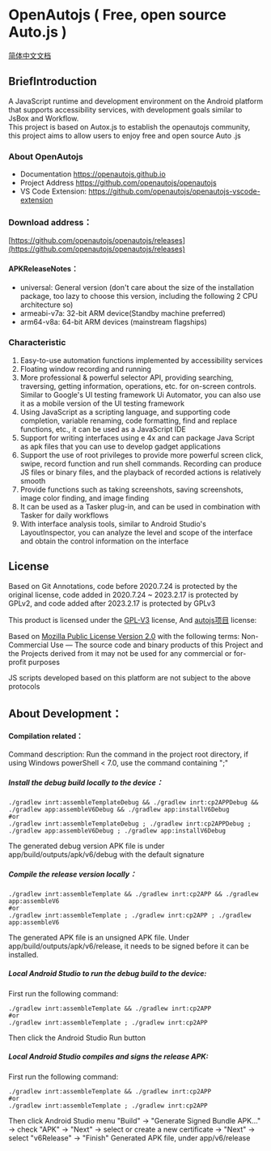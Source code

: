 # OpenAutojs ( Free, open source Auto.js )

[简体中文文档](README_zh-CN.md)

## BriefIntroduction

A JavaScript runtime and development environment on the Android platform that supports accessibility services, with development goals similar to JsBox and Workflow.  
This project is based on Autox.js to establish the openautojs community, this project aims to allow users to enjoy free and open source Auto .js  

### About OpenAutojs

* Documentation https://openautojs.github.io
* Project Address https://github.com/openautojs/openautojs
* VS Code Extension: https://github.com/openautojs/openautojs-vscode-extension

### Download address：
[https://github.com/openautojs/openautojs/releases](https://github.com/openautojs/openautojs/releases)  

#### APKReleaseNotes：
- universal: General version (don't care about the size of the installation package, too lazy to choose this version, including the following 2 CPU architecture so)
- armeabi-v7a: 32-bit ARM device(Standby machine preferred)
- arm64-v8a: 64-bit ARM devices (mainstream flagships)

### Characteristic

1. Easy-to-use automation functions implemented by accessibility services
2. Floating window recording and running
3. More professional & powerful selector API, providing searching, traversing, getting information, operations, etc. for on-screen controls. Similar to Google's UI testing framework Ui Automator, you can also use it as a mobile version of the UI testing framework
4. Using JavaScript as a scripting language, and supporting code completion, variable renaming, code formatting, find and replace functions, etc., it can be used as a JavaScript IDE
5. Support for writing interfaces using e 4x and can package Java Script as apk files that you can use to develop gadget applications
6. Support the use of root privileges to provide more powerful screen click, swipe, record function and run shell commands. Recording can produce JS files or binary files, and the playback of recorded actions is relatively smooth
7. Provide functions such as taking screenshots, saving screenshots, image color finding, and image finding
8. It can be used as a Tasker plug-in, and can be used in combination with Tasker for daily workflows
9. With interface analysis tools, similar to Android Studio's LayoutInspector, you can analyze the level and scope of the interface and obtain the control information on the interface

## License

Based on Git Annotations, code before 2020.7.24 is protected by the original license, code added in 2020.7.24 ~ 2023.2.17 is protected by GPLv2, and code added after 2023.2.17 is protected by GPLv3

This product is licensed under the [GPL-V3](https://opensource.org/license/gpl-3-0/) license,
And [autojs项目](https://github.com/hyb1996/Auto.js) license:

Based on [Mozilla Public License Version 2.0](https://github.com/hyb1996/NoRootScriptDroid/blob/master/LICENSE.md) with the following terms:
Non-Commercial Use — The source code and binary products of this Project and the Projects derived from it may not be used for any commercial or for-profit purposes

JS scripts developed based on this platform are not subject to the above protocols

## About Development：

#### Compilation related：
Command description: Run the command in the project root directory, if using Windows powerShell < 7.0, use the command containing ";"

##### Install the debug build locally to the device：
```shell
./gradlew inrt:assembleTemplateDebug && ./gradlew inrt:cp2APPDebug && ./gradlew app:assembleV6Debug && ./gradlew app:installV6Debug
#or
./gradlew inrt:assembleTemplateDebug ; ./gradlew inrt:cp2APPDebug ; ./gradlew app:assembleV6Debug ; ./gradlew app:installV6Debug
```
The generated debug version APK file is under app/build/outputs/apk/v6/debug with the default signature

##### Compile the release version locally：
```shell
./gradlew inrt:assembleTemplate && ./gradlew inrt:cp2APP && ./gradlew app:assembleV6
#or
./gradlew inrt:assembleTemplate ; ./gradlew inrt:cp2APP ; ./gradlew app:assembleV6
```
The generated APK file is an unsigned APK file. Under app/build/outputs/apk/v6/release, it needs to be signed before it can be installed.

##### Local Android Studio to run the debug build to the device:
First run the following command:

```shell
./gradlew inrt:assembleTemplate && ./gradlew inrt:cp2APP
#or
./gradlew inrt:assembleTemplate ; ./gradlew inrt:cp2APP
```

Then click the Android Studio Run button

##### Local Android Studio compiles and signs the release APK:
First run the following command:

```shell
./gradlew inrt:assembleTemplate && ./gradlew inrt:cp2APP
#or
./gradlew inrt:assembleTemplate ; ./gradlew inrt:cp2APP
```

Then click Android Studio menu "Build" -> "Generate Signed Bundle APK..." -> check "APK"
-> "Next" -> select or create a new certificate -> "Next" -> select "v6Release" -> "Finish"
Generated APK file, under app/v6/release

